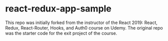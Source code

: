 # react-redux-app-sample

This repo was initially forked from the instructor of the React 2019: React, Redux, React-Router, Hooks, and Auth0 course on Udemy. The original repo was the starter code for the exit project of the course.
